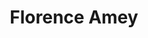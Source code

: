---
title: Florence Amey
surname: Amey
currentshow: false
description_markdown: >-
  **FLORENCE AMEY &nbsp;**


  ***Florence Amey : "I create abstract expressionist paintings because I find
  the creative process honest and satisfying.&nbsp; It is, for me, an intuitive
  exploration of vibrational marks, gestures, and most importantly colour, that
  expresses mood and movement.&nbsp; I enjoy painting in an unconscious way
  creating compositions that are expressive and dynamic, rather than originating
  motifs from observed objects. I find that painting without knowing the outcome
  emphasizes the spontaneity of the painting which keeps the images authentic
  and free. My aim is to capture ‘snapshots’ or ‘moments’ of when I am painting
  in this state of mind - an expression of core energy and zest for
  life.”&nbsp;***


  &nbsp;Florence Amey has a background in dance, and fenced at national level
  for years before committing to painting.&nbsp; Despite a classical training in
  Fine Art, her compositions are not tethered to literal figuration of objects
  or landscape. Her paintings are talkative, a moment's kaleidoscope on the
  page, morphing from one composition to another, to secure a tipping point of
  perfect balance.&nbsp; Layering appears to come easily, so that we are drawn
  through one portal to explore another.&nbsp; Her painting is truly abstract
  expressionist, articulating mood and movement.&nbsp; Colour is her voice - a
  jewelled colour spectrum of emotion that spans a *ph* from darker depths to a
  heightened sense of joy and liberation.


  &nbsp;Florence Amey embarked initially on a Fine Arts Degree at Bristol after
  a Foundation Year at Brighton City College, moving to Spain in 2011 where she
  completed a four year degree in Fine Art at the University of Seville. She
  returns to Britain after eight years in Andalucia. Florence now lives and
  works from her studio in Bath.&nbsp; Her workis rooted in the wild heart of
  Spanish flamenco.


  &nbsp; &nbsp; &nbsp; &nbsp; &nbsp; &nbsp; &nbsp; &nbsp; &nbsp; &nbsp; &nbsp;
  &nbsp; &nbsp; &nbsp; &nbsp; &nbsp; &nbsp; &nbsp; &nbsp;&nbsp;&nbsp;


  \*Jenny Blyth Fine Art at Carey Blyth Gallery \*


  &nbsp;
homepage_description_markdown:
frontpage: true
gallery_date: 2016-05-01 00:00:00
permalink: /gallery/florence-amey/
archive: false
display_title: true
main_image_path: /assets/Untittled7.jpg
images:
  - image_path: /assets/Untittled7.jpg
    image_title: Untitled V
    image_description: Untitled II, 2020<br />acrylic on board<br />15 x 21 cm<br/>£245
  - image_path: /Untittled7.jpg
    image_title: Untitled V
    image_description: Untitled V, 2020<br />acrylic on board<br />15 x 21 cm<br/>£245
  - image_path: /Untittled40.jpg
    image_title: Untitled II
    image_description: Untitled II, 2020<br />acrylic on board<br />15 x 21 cm<br/>£245
  - image_path: /Untittled50.jpg
    image_title: Untitled XIV
    image_description: Untitled XIV, 2020<br />acrylic on board<br />15 x 21 cm<br/>£245
  - image_path: /Untittled36.jpg
    image_title: Untitled III
    image_description: Untitled III, 2020<br />acrylic on board<br />15 x 21 cm<br/>£245
  - image_path: /Untittled5.jpg
    image_title: Untitled II
    image_description: Untitled II, 2020<br />acrylic on board<br />15 x 21 cm<br/>£245
  - image_path: /Untittled17.jpg
    image_title:
    image_description: Untitled II, 2020<br />acrylic on board<br />15 x 21 cm<br/>£245
  - image_path: /assets/images/55ba036aecb4b.jpg
    image_title: Sin Titulo 2
    image_description: Sin Titulo 2, 2014<br />acrylic on paper<br />55 x 75 cm
  - image_path: /assets/images/55ba06cdf2586.jpg
    image_title: Sin Titulo 5
    image_description: Sin Titulo 5, 2014<br />acrylic on paper<br />55 x 75 cm
  - image_path: /assets/images/55ba065bd647f.jpg
    image_title: Sin Titulo 3
    image_description: Sin Titulo 3, 2014<br />acrylic on paper<br />75 x 55 cm
  - image_path: /assets/images/55ba0699ac806.jpg
    image_title: Sin Titulo 4
    image_description: Sin Titulo 4, 2014<br />acrylic on paper<br />75 x 55 cm
  - image_path: /uploads/a-painting-highres-1.jpg
    image_title: Sin Titulo 6
    image_description: Sin Titulo 6, 2018<br />acrylic on paper<br />55 x 75 cm
  - image_path:
    image_title:
    image_description:
_options:
  image_path:
    width: 1200
    height: 1200
    resize_style: contain
    mime_type: image/jpeg
  main_image_path:
    width: 1200
    height: 800
    resize_style: contain
    mime_type: image/jpeg
_comments:
  title: Gallery title
  permalink: >-
    This is required to make the menus work - enter everything in lower case, no
    digits, no spaces in this format /gallery/my-new-gallery/
  main_image_path: Image used to represent your gallery
  images: Add and edit your gallery images here
  image_description: Might only be shown in the close up of an image
  archive: Not used yet!
  frontpage: Show this gallery on the homepage
  homepage_description_markdown: Text used on homepage if shown
---